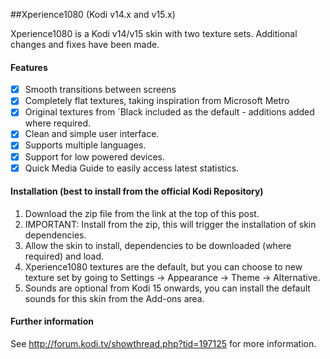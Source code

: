 ##Xperience1080 (Kodi v14.x and v15.x)

Xperience1080 is a Kodi v14/v15 skin with two texture sets. Additional changes and fixes have been made.

#### Features

- [x] Smooth transitions between screens
- [x] Completely flat textures, taking inspiration from Microsoft Metro
- [x] Original textures from `Black included as the default - additions added where required.
- [x] Clean and simple user interface.
- [x] Supports multiple languages.
- [x] Support for low powered devices.
- [x] Quick Media Guide to easily access latest statistics.

#### Installation (best to install from the official Kodi Repository)
1. Download the zip file from the link at the top of this post.
2. IMPORTANT: Install from the zip, this will trigger the installation of skin dependencies.
3. Allow the skin to install, dependencies to be downloaded (where required) and load.
4. Xperience1080 textures are the default, but you can choose to new texture set by going to Settings -> Appearance -> Theme -> Alternative.
5. Sounds are optional from Kodi 15 onwards, you can install the default sounds for this skin from the Add-ons area.

#### Further information
See http://forum.kodi.tv/showthread.php?tid=197125 for more information.
